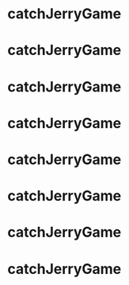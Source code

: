 # catchJerryGame
# catchJerryGame
# catchJerryGame
# catchJerryGame
# catchJerryGame
# catchJerryGame
# catchJerryGame
# catchJerryGame
